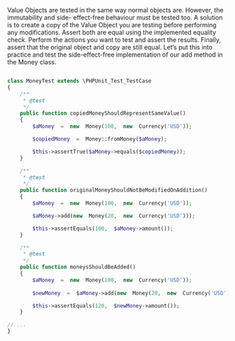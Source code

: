 Value Objects are tested in the same way normal objects are. However, the immutability and side- effect-free behaviour must be tested too. A solution is to create a copy of the Value Object you are testing before performing any modifications. Assert both are equal using the implemented equality check. Perform the actions you want to test and assert the results. Finally, assert that the original object and copy are still equal. Let’s put this into practice and test the side-effect-free implementation of our add method in the Money class.

```php

class MoneyTest extends \PHPUnit_Test_TestCase
{
    /**
     * @test
     */
    public function copiedMoneyShouldRepresentSameValue()
    {
        $aMoney  =  new  Money(100,  new  Currency('USD'));

        $copiedMoney  =  Money::fromMoney($aMoney);

        $this->assertTrue($aMoney->equals($copiedMoney));
    }

    /**
     * @test
     */
    public function originalMoneyShouldNotBeModifiedOnAddition()
    {
        $aMoney  =  new  Money(100,  new  Currency('USD'));

        $aMoney->add(new  Money(20,  new  Currency('USD')));

        $this->assertEquals(100,  $aMoney->amount());
    }

    /**
     * @test
     */
    public function moneysShouldBeAdded()
    {
        $aMoney  =  new  Money(100,  new  Currency('USD'));
        
        $newMoney  =  $aMoney->add(new  Money(20,  new  Currency('USD')));

        $this->assertEquals(120,  $newMoney->amount());
    }

// ...
}
```




